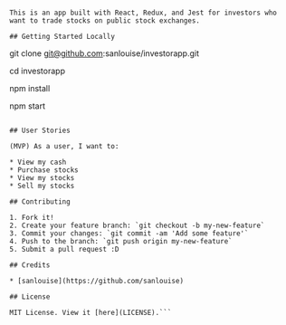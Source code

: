 ```# Investorapp

This is an app built with React, Redux, and Jest for investors who want to trade stocks on public stock exchanges.

## Getting Started Locally

```
git clone git@github.com:sanlouise/investorapp.git

cd investorapp

npm install

npm start
```

## User Stories

(MVP) As a user, I want to:

* View my cash
* Purchase stocks
* View my stocks
* Sell my stocks

## Contributing

1. Fork it!
2. Create your feature branch: `git checkout -b my-new-feature`
3. Commit your changes: `git commit -am 'Add some feature'`
4. Push to the branch: `git push origin my-new-feature`
5. Submit a pull request :D

## Credits

* [sanlouise](https://github.com/sanlouise)

## License

MIT License. View it [here](LICENSE).```
